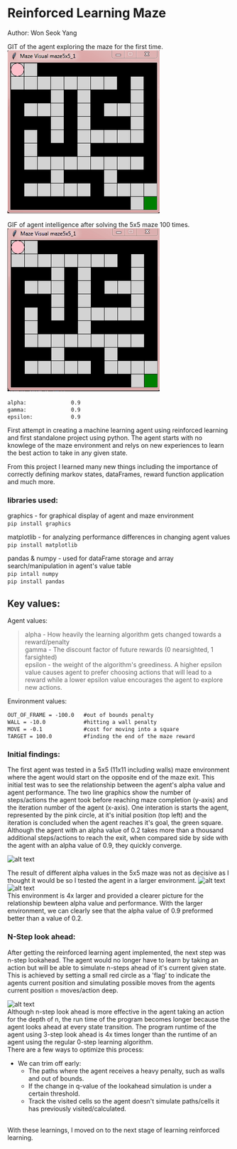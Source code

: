 # Reinforced Learning Maze
Author: Won Seok Yang

GIT of the agent exploring the maze for the first time. <br/>
![alt text](https://github.com/Wonseokkyang/RLMaze/blob/master/maze_results/5x5/5x5_n%3D0_i%3D0.gif?raw=true)

GIF of agent intelligence after solving the 5x5 maze 100 times. <br/>
![alt text](https://github.com/Wonseokkyang/RLMaze/blob/master/maze_results/5x5/5x5_n%3D0_i%3D100.gif?raw=true)
```
alpha:              0.9
gamma:              0.9
epsilon:            0.9
```

First attempt in creating a machine learning agent using reinforced learning and first standalone project using python. The agent starts with no knowlege of the maze environment and relys on new experiences to learn the best action to take in any given state.

From this project I learned many new things including the importance of correctly defining markov states, dataFrames, reward function application and much more.

### libraries used:
graphics - for graphical display of agent and maze environment <br/>
```pip install graphics```

matplotlib - for analyzing performance differences in changing agent values <br/>
```pip install matplotlib```

pandas & numpy - used for dataFrame storage and array search/manipulation in agent's value table <br/>
```pip intall numpy``` <br/>
```pip install pandas``` <br/>

## Key values:
Agent values: <br/>
> alpha - How heavily the learning algorithm gets changed towards a reward/penalty <br/>
> gamma - The discount factor of future rewards (0 nearsighted, 1 farsighted) <br/>
> epsilon - the weight of the algorithm's greediness. A higher epsilon value causes agent to prefer choosing actions that will lead to a reward while a lower epsilon value encourages the agent to explore new actions. <br/>

Environment values: <br/>
```
OUT_OF_FRAME = -100.0   #out of bounds penalty
WALL = -10.0            #hitting a wall penalty
MOVE = -0.1             #cost for moving into a square
TARGET = 100.0          #finding the end of the maze reward
```

### Initial findings:
The first agent was tested in a 5x5 (11x11 including walls) maze environment where the agent would start on the opposite end of the maze exit. This initial test was to see the relationship between the agent's alpha value and agent performance. 
The two line graphics show the number of steps/actions the agent took before reaching maze completion (y-axis) and the iteration number of the agent (x-axis). One interation is starts the agent, represented by the pink circle, at it's initial position (top left) and the iteration is concluded when the agent reaches it's goal, the green square. <br>
Although the agent with an alpha value of 0.2 takes more than a thousand additional steps/actions to reach the exit, when compared side by side with the agent with an alpha value of 0.9, they quickly converge.

![alt text](https://github.com/Wonseokkyang/RLMaze/blob/master/maze_results/5x5/together.jpeg?raw=true)
<br/>

The result of different alpha values in the 5x5 maze was not as decisive as I thought it would be so I tested the agent in a larger environment.
![alt text](https://github.com/Wonseokkyang/RLMaze/blob/master/maze_results/11x11/mazeGraphics_11x11.jpeg?raw=true)
![alt text](https://github.com/Wonseokkyang/RLMaze/blob/master/maze_results/11x11/Comparison_of_different_Alpha_values.png?raw=true) <br/>
This environment is 4x larger and provided a clearer picture for the relationship bewteen alpha value and performance. With the larger environment, we can clearly see that the alpha value of 0.9 preformed better than a value of 0.2.

### N-Step look ahead:
After getting the reinforced learning agent implemented, the next step was n-step lookahead. The agent would no longer have to learn by taking an action but will be able to simulate n-steps ahead of it's current given state. <br/>
This is achieved by setting a small red circle as a 'flag' to indicate the agents current position and simulating possible moves from the agents current position ```n``` moves/action deep. <br/>

![alt text](https://github.com/Wonseokkyang/RLMaze/blob/master/maze_results/11x11/Comparison_of_different_Alpha_values.png?raw=true) <br/>
Although n-step look ahead is more effective in the agent taking an action for the depth of n, the run time of the program becomes longer because the agent looks ahead at every state transition. The program runtime of the agent using 3-step look ahead is 4x times longer than the runtime of an agent using the regular 0-step learning algorithm. <br/>
There are a few ways to optimize this process: <br/>
- We can trim off early:
  - The paths where the agent receives a heavy penalty, such as walls and out of bounds.
  - If the change in q-value of the lookahead simulation is under a certain threshold.
  - Track the visited cells so the agent doesn't simulate paths/cells it has previously visited/calculated. <br/>
<br/>
With these learnings, I moved on to the next stage of learning reinforced learning.